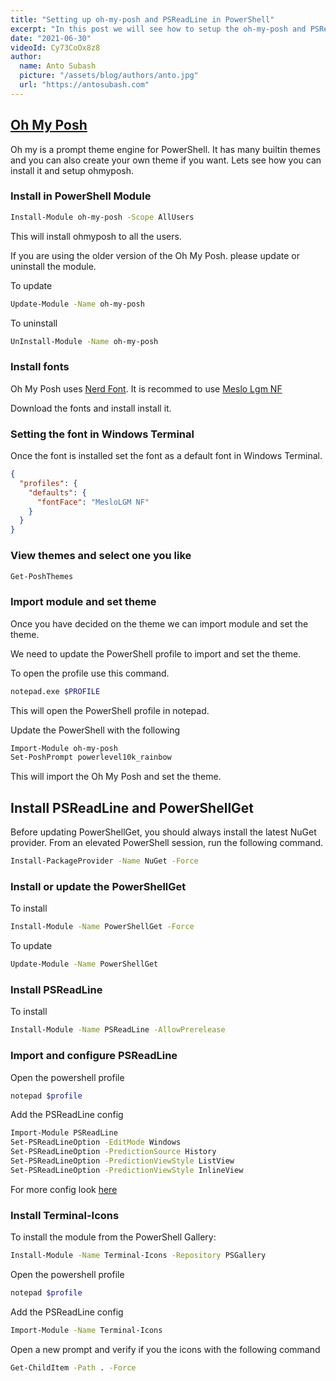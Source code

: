 ```yaml
---
title: "Setting up oh-my-posh and PSReadLine in PowerShell"
excerpt: "In this post we will see how to setup the oh-my-posh and PSReadLine with PowerShell."
date: "2021-06-30"
videoId: Cy73CoOx8z8
author:
  name: Anto Subash
  picture: "/assets/blog/authors/anto.jpg"
  url: "https://antosubash.com"
---
```


## [Oh My Posh](https://ohmyposh.dev)

Oh my is a prompt theme engine for PowerShell. It has many builtin themes and you can also create your own theme if you want. Lets see how you can install it and setup ohmyposh.

### Install in PowerShell Module

```bash
Install-Module oh-my-posh -Scope AllUsers
```

This will install ohmyposh to all the users.

If you are using the older version of the Oh My Posh. please update or uninstall the module.

To update

```bash
Update-Module -Name oh-my-posh
```

To uninstall

```bash
UnInstall-Module -Name oh-my-posh
```

### Install fonts

Oh My Posh uses [Nerd Font](https://www.nerdfonts.com/). It is recommed to use [Meslo Lgm NF](https://github.com/ryanoasis/nerd-fonts/releases/download/v2.1.0/Meslo.zip)

Download the fonts and install install it.

### Setting the font in Windows Terminal

Once the font is installed set the font as a default font in Windows Terminal.

```json
{
  "profiles": {
    "defaults": {
      "fontFace": "MesloLGM NF"
    }
  }
}
```

### View themes and select one you like

```bash
Get-PoshThemes
```

### Import module and set theme

Once you have decided on the theme we can import module and set the theme.

We need to update the PowerShell profile to import and set the theme.

To open the profile use this command.

```bash
notepad.exe $PROFILE
```

This will open the PowerShell profile in notepad.

Update the PowerShell with the following

```bash
Import-Module oh-my-posh
Set-PoshPrompt powerlevel10k_rainbow
```

This will import the Oh My Posh and set the theme.

## Install PSReadLine and PowerShellGet

Before updating PowerShellGet, you should always install the latest NuGet provider. From an elevated PowerShell session, run the following command.

```bash
Install-PackageProvider -Name NuGet -Force
```

### Install or update the PowerShellGet

To install

```bash
Install-Module -Name PowerShellGet -Force
```

To update

```bash
Update-Module -Name PowerShellGet
```

### Install PSReadLine

To install

```bash
Install-Module -Name PSReadLine -AllowPrerelease
```

### Import and configure PSReadLine

Open the powershell profile

```bash
notepad $profile
```

Add the PSReadLine config

```bash
Import-Module PSReadLine
Set-PSReadLineOption -EditMode Windows
Set-PSReadLineOption -PredictionSource History
Set-PSReadLineOption -PredictionViewStyle ListView
Set-PSReadLineOption -PredictionViewStyle InlineView
```

For more config look [here](https://github.com/PowerShell/PSReadLine/blob/master/PSReadLine/SamplePSReadLineProfile.ps1)

### Install Terminal-Icons

To install the module from the PowerShell Gallery:

```bash
Install-Module -Name Terminal-Icons -Repository PSGallery
```

Open the powershell profile

```bash
notepad $profile
```

Add the PSReadLine config

```bash
Import-Module -Name Terminal-Icons
```

Open a new prompt and verify if you the icons with the following command

```bash
Get-ChildItem -Path . -Force
```
